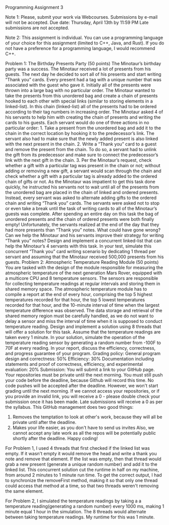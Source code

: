 Programming Assignment 3

Note 1:
Please, submit your work via Webcourses.
Submissions by e-mail will not be accepted.
Due date: Thursday, April 13th by 11:59 PM
Late submissions are not accepted.

Note 2:
This assignment is individual.
You can use a programming language of your choice for this assignment (limited to C++,
Java, and Rust).
If you do not have a preference for a programming language, I would recommend C++.

Problem 1: The Birthday Presents Party (50 points)
The Minotaur’s birthday party was a success. The Minotaur received a lot of presents
from his guests. The next day he decided to sort all of his presents and start writing
“Thank you” cards. Every present had a tag with a unique number that was associated
with the guest who gave it. Initially all of the presents were thrown into a large bag with
no particular order. The Minotaur wanted to take the presents from this unordered bag
and create a chain of presents hooked to each other with special links (similar to storing
elements in a linked-list). In this chain (linked-list) all of the presents had to be ordered
according to their tag numbers in increasing order. The Minotaur asked 4 of his servants
to help him with creating the chain of presents and writing the cards to his guests. Each
servant would do one of three actions in no particular order: 1. Take a present from the
unordered bag and add it to the chain in the correct location by hooking it to the
predecessor’s link. The servant also had to make sure that the newly added present is
also linked with the next present in the chain. 2. Write a “Thank you” card to a guest and
remove the present from the chain. To do so, a servant had to unlink the gift from its
predecessor and make sure to connect the predecessor’s link with the next gift in the
chain. 3. Per the Minotaur’s request, check whether a gift with a particular tag was
present in the chain or not; without adding or removing a new gift, a servant would scan
through the chain and check whether a gift with a particular tag is already added to the
ordered chain of gifts or not. As the Minotaur was impatient to get this task done
quickly, he instructed his servants not to wait until all of the presents from the
unordered bag are placed in the chain of linked and ordered presents. Instead, every
servant was asked to alternate adding gifts to the ordered chain and writing “Thank you”
cards. The servants were asked not to stop or even take a break until the task of writing
cards to all of the Minotaur’s guests was complete. After spending an entire day on this
task the bag of unordered presents and the chain of ordered presents were both finally
empty! Unfortunately, the servants realized at the end of the day that they had more
presents than “Thank you” notes. What could have gone wrong? Can we help the
Minotaur and his servants improve their strategy for writing “Thank you” notes? Design
and implement a concurrent linked-list that can help the Minotaur’s 4 servants with this
task. In your test, simulate this concurrent “Thank you” card writing scenario by
dedicating 1 thread per servant and assuming that the Minotaur received 500,000
presents from his guests.
Problem 2: Atmospheric Temperature Reading Module (50 points)
You are tasked with the design of the module responsible for measuring the atmospheric
temperature of the next generation Mars Rover, equipped with a multicore CPU and 8
temperature sensors. The sensors are responsible for collecting temperature readings at
regular intervals and storing them in shared memory space. The atmospheric
temperature module has to compile a report at the end of every hour, comprising the top
5 highest temperatures recorded for that hour, the top 5 lowest temperatures recorded
for that hour, and the 10-minute interval of time when the largest temperature
difference was observed. The data storage and retrieval of the shared memory region
must be carefully handled, as we do not want to delay a sensor and miss the interval of
time when it is supposed to conduct temperature reading. Design and implement a
solution using 8 threads that will offer a solution for this task. Assume that the
temperature readings are taken every 1 minute. In your solution, simulate the operation
of the temperature reading sensor by generating a random number from -100F to 70F at
every reading. In your report, discuss the efficiency, correctness, and progress guarantee
of your program.
Grading policy:
General program design and correctness: 50%
Efficiency: 30%
Documentation including statements and proof of correctness, efficiency, and
experimental evaluation: 20%
Submission:
You will submit a link to your GitHub page. Your repositories must be private until the
next morning. You must still push your code before the deadline, because Github will
record this time. No code pushes will be accepted after the deadline. However, we
won't start grading until the next morning.
If we cannot access your repositories, or if you provide an invalid link, you will receive a
0 - please double check your submission once it has been made.
Late submissions will receive a 0 as per the syllabus.
This GitHub management does two good things:
1. Removes the temptation to look at other's work, because they will all be private until
after the deadline.
2. Makes your life easier, as you don't have to send us invites
Also, we cannot accept any late work as all the repos will be potentially public shortly
after the deadline.
Happy coding!


For Problem 1, I used 4 threads that first checked if the linked list was empty. If it wasn't empty it would remove the head and write a thank you note 
and remove that element. If the list was empty, then that thread would grab a new present (generate a unique random number) and add it to the linked list. 
This concurrent solution cut the runtime in half on my machine, from around 2 minutes to 1 minute run time. To get the correct output, I had to 
synchronize the removeFirst method, making it so that only one thread could access that method at a time, so that two threads weren't removing the same element.

For Problem 2, I simulated the temperature readings by taking a a temperature reading(generating a random number) every 1000 ms, making 1 minute equal 1 hour in
the simulation. The 8 threads would alternate between taking temperature readings. My runtime for this was 1 minute.
